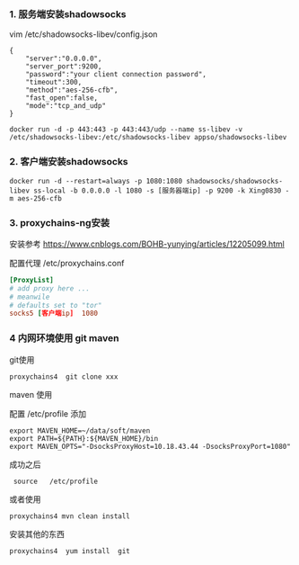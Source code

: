  ### 1.  服务端安装shadowsocks 

vim  /etc/shadowsocks-libev/config.json

```shell
{
    "server":"0.0.0.0",
    "server_port":9200,
    "password":"your client connection password",
    "timeout":300,
    "method":"aes-256-cfb",
    "fast_open":false,
    "mode":"tcp_and_udp"
}
```



```shell
docker run -d -p 443:443 -p 443:443/udp --name ss-libev -v /etc/shadowsocks-libev:/etc/shadowsocks-libev appso/shadowsocks-libev

```



### 2.  客户端安装shadowsocks

```shell
docker run -d --restart=always -p 1080:1080 shadowsocks/shadowsocks-libev ss-local -b 0.0.0.0 -l 1080 -s [服务器端ip] -p 9200 -k Xing0830 -m aes-256-cfb

```



### 3.  proxychains-ng安装

安装参考  https://www.cnblogs.com/BOHB-yunying/articles/12205099.html

配置代理 /etc/proxychains.conf

```conf
[ProxyList]
# add proxy here ...
# meanwile
# defaults set to "tor"
socks5 [客户端ip]  1080
```



### 4 内网环境使用  git maven

git使用 

```shell
proxychains4  git clone xxx
```

maven 使用

配置  /etc/profile  添加

```shell
export MAVEN_HOME=~/data/soft/maven
export PATH=${PATH}:${MAVEN_HOME}/bin
export MAVEN_OPTS="-DsocksProxyHost=10.18.43.44 -DsocksProxyPort=1080"
```

成功之后

```shell
 source   /etc/profile  
```

或者使用

```shell
proxychains4 mvn clean install  
```

安装其他的东西

```shell
proxychains4  yum install  git
```

